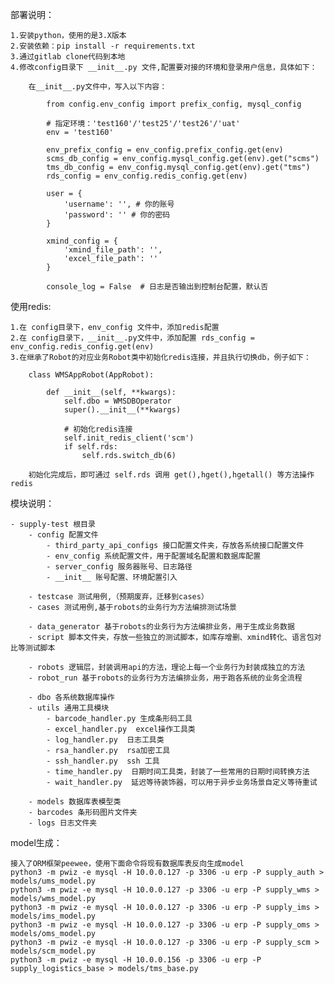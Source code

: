 部署说明：

    1.安装python，使用的是3.X版本
    2.安装依赖：pip install -r requirements.txt
    3.通过gitlab clone代码到本地
    4.修改config目录下 __init__.py 文件,配置要对接的环境和登录用户信息，具体如下：

        在__init__.py文件中，写入以下内容：

            from config.env_config import prefix_config, mysql_config
            
            # 指定环境：'test160'/'test25'/'test26'/'uat'
            env = 'test160'
            
            env_prefix_config = env_config.prefix_config.get(env)
            scms_db_config = env_config.mysql_config.get(env).get("scms")
            tms_db_config = env_config.mysql_config.get(env).get("tms")
            rds_config = env_config.redis_config.get(env)
            
            user = {
                'username': '', # 你的账号
                'password': '' # 你的密码
            }
            
            xmind_config = {
                'xmind_file_path': '',
                'excel_file_path': ''
            }
            
            console_log = False  # 日志是否输出到控制台配置，默认否

使用redis:

    1.在 config目录下，env_config 文件中，添加redis配置
    2.在 config目录下，__init__.py文件中，添加配置 rds_config = env_config.redis_config.get(env)
    3.在继承了Robot的对应业务Robot类中初始化redis连接，并且执行切换db，例子如下：

        class WMSAppRobot(AppRobot):

            def __init__(self, **kwargs):
                self.dbo = WMSDBOperator
                super().__init__(**kwargs)
        
                # 初始化redis连接
                self.init_redis_client('scm')
                if self.rds:
                    self.rds.switch_db(6)
        
        初始化完成后，即可通过 self.rds 调用 get(),hget(),hgetall() 等方法操作redis


模块说明：

    - supply-test 根目录
        - config 配置文件
            - third_party_api_configs 接口配置文件夹，存放各系统接口配置文件
            - env_config 系统配置文件，用于配置域名配置和数据库配置
            - server_config 服务器账号、日志路径
            - __init__ 账号配置、环境配置引入

        - testcase 测试用例,（预期废弃，迁移到cases）
        - cases 测试用例,基于robots的业务行为方法编排测试场景

        - data_generator 基于robots的业务行为方法编排业务，用于生成业务数据
        - script 脚本文件夹，存放一些独立的测试脚本，如库存增删、xmind转化、语言包对比等测试脚本

        - robots 逻辑层，封装调用api的方法，理论上每一个业务行为封装成独立的方法
        - robot_run 基于robots的业务行为方法编排业务，用于跑各系统的业务全流程

        - dbo 各系统数据库操作
        - utils 通用工具模块
            - barcode_handler.py 生成条形码工具
            - excel_handler.py  excel操作工具类
            - log_handler.py  日志工具类
            - rsa_handler.py  rsa加密工具
            - ssh_handler.py  ssh 工具
            - time_handler.py  日期时间工具类，封装了一些常用的日期时间转换方法
            - wait_handler.py  延迟等待装饰器，可以用于异步业务场景自定义等待重试
    
        - models 数据库表模型类
        - barcodes 条形码图片文件夹
        - logs 日志文件夹
    

model生成：

    接入了ORM框架peewee，使用下面命令将现有数据库表反向生成model
    python3 -m pwiz -e mysql -H 10.0.0.127 -p 3306 -u erp -P supply_auth > models/ums_model.py
    python3 -m pwiz -e mysql -H 10.0.0.127 -p 3306 -u erp -P supply_wms > models/wms_model.py
    python3 -m pwiz -e mysql -H 10.0.0.127 -p 3306 -u erp -P supply_ims > models/ims_model.py
    python3 -m pwiz -e mysql -H 10.0.0.127 -p 3306 -u erp -P supply_oms > models/oms_model.py
    python3 -m pwiz -e mysql -H 10.0.0.127 -p 3306 -u erp -P supply_scm > models/scm_model.py
    python3 -m pwiz -e mysql -H 10.0.0.156 -p 3306 -u erp -P supply_logistics_base > models/tms_base.py


